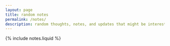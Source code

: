 ```yaml
---
layout: page
title: random notes
permalink: /notes/
description: random thoughts, notes, and updates that might be interesting (probably not)
---
```


{% include notes.liquid %}
